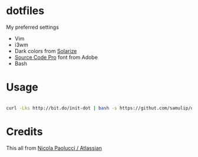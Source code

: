 # dotfiles

My preferred settings
- Vim
- i3wm
- Dark colors from [Solarize](http://ethanschoonover.com/solarized)
- [Source Code Pro](http://adobe-fonts.github.io/source-code-pro/) font from Adobe
- Bash

# Usage

```sh

curl -Lks http://bit.do/init-dot | bash -s https://githut.com/samulip/dotfiles.git

```

# Credits
This all from [Nicola Paolucci / Atlassian](https://developer.atlassian.com/blog/2016/02/best-way-to-store-dotfiles-git-bare-repo/) 
